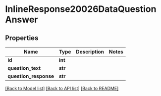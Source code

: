# InlineResponse20026DataQuestionAnswer

## Properties
Name | Type | Description | Notes
------------ | ------------- | ------------- | -------------
**id** | **int** |  | 
**question_text** | **str** |  | 
**question_response** | **str** |  | 

[[Back to Model list]](../README.md#documentation-for-models) [[Back to API list]](../README.md#documentation-for-api-endpoints) [[Back to README]](../README.md)


